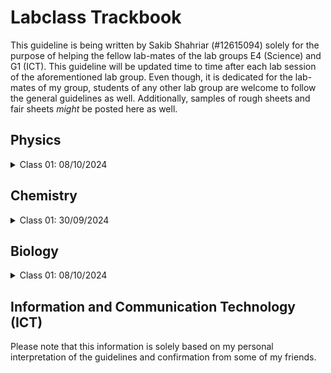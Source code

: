# Labclass Trackbook
This guideline is being written by Sakib Shahriar (#12615094) solely for the purpose of helping the fellow lab-mates of the lab groups E4 (Science) and G1 (ICT). This guideline will be updated time to time after each lab session of the aforementioned lab group. Even though, it is dedicated for the lab-mates of my group, students of any other lab group are welcome to follow the general guidelines as well. Additionally, samples of rough sheets and fair sheets *might* be posted here as well.
## Physics
<details>
  <summary>Class 01: 08/10/2024</summary>
  <p> On this day, during the lab class, besides an introductory session on lab apparatus, a sample of preparing rough sheets was demonstrated. The instructions are listed below: </p>
  <ul>
  <li> For each experiment, a rough sheet has to be prepared at home.</li>
  <li> For the preparation of a rough sheet, A4 sized paper with standard margine has to be used.</li>
  <li> On the top right corner, over the horizontal margin, write the roll number (don't use #) and date (in the next line). </li>
  <li> In the main body of the rough sheet, everything has to be written in left allignment. </li>
  <li> Here, you have to write exactly six points, namely- Number of the Experiment, Name of the Experiment, Principle, Required Apparatus, Required Chemicals, Table. </li>
  <li> The table is to be made with a pencil, and the rest of the writings are to be done with a black pen. </li>
  <li> If needed, additional pages can be used and writing on both sides of the rough sheet is suggested.</li>
  <li> If additional page(s) is/are used, then they are to be stapled at the top-left corner.</li>
  <li> Use of blue pens in the rough sheet is *probably* allowed.</li>
  <li> On the next day, the rough sheet has to be shown while entering the lab, where it will be checked and sealed (if found perfect). Otherwise, makeup! 🙂</li>
  </ul>
</details>

## Chemistry
<details>
  <summary>Class 01: 30/09/2024</summary>
  <p> On this day, during the lab class, besides an introductory session on lab apparatus, a sample of preparing rough sheets was demonstrated. The instructions are listed below: </p>
  <ul>
  <li> For each experiment, a rough sheet has to be prepared at home.</li>
  <li> For the preparation of a rough sheet, A4 sized paper with standard margine has to be used.</li>
  <li> On the top right corner, over the horizontal margin, write the roll number (don't use #) and date (in the next line). </li>
  <li> In the main body of the rough sheet, everything has to be written in left allignment. </li>
  <li> Here, you have to write exactly six points, namely- Number of the Experiment, Name of the Experiment, Principle, Required Apparatus, Required Chemicals, Table. </li>
  <li> The table is to be made with a pencil, and the rest of the writings are to be done with a black pen. </li>
  <li> If needed, additional pages can be used and writing on both sides of the rough sheet is suggested.</li>
  <li> If additional page(s) is/are used, then they are to be stapled at the top-left corner.</li>
  <li> Use of blue pens in the rough sheet is *probably* allowed.</li>
  <li> On the next day, the rough sheet has to be shown while entering the lab, where it will be checked and sealed (if found perfect). Otherwise, makeup! 🙂</li>
  </ul>
</details>

## Biology
<details>
  <summary>Class 01: 08/10/2024</summary>
  <p> On this day, during the lab class, besides an introductory session on the components and usage of compound light microscope, instructions for next class have been provided. The instructions are listed below: </p>
  <ul>
  <li> On every lab session, a work sheet from the practical lab book has to be brought. A work sheet consists of three sheets; a thick sheet for drawing, a thin sheet for covering and a sheet for writing.</li>
  <li> There is no need of writing anything on the work sheet. The work sheet has to be free of wrinkles or creases. </li>
  <li> The following things are required for each class:</li>
    <ol type="i">
        <li>2x slide (size: 1 inch or 2.5 inch)</li>
        <li>2x watch glass</li>
        <li>2x blade</li>
        <li>5x cover slip</li>
        <li>2x practical sized brush</li>
        <li>2x pencil (One HB Pencil and one 2B pencil)</li>
        <li>1x eraser</li>
      </ol>
  <li> Usually, these can be bought from the stationary shop of NDC at a price not more than 150 BDT. These can also be bought from Ittefaq Mor, where there are shops that sell scientific equipments. </li>
  <li> If any of the aforementioned instructions is not followed, be ready for a makeup! 🙂</li>
  </ul>
</details>

## Information and Communication Technology (ICT)

<p> Please note that this information is solely based on my personal interpretation of the guidelines and confirmation from some of my friends. </p>
